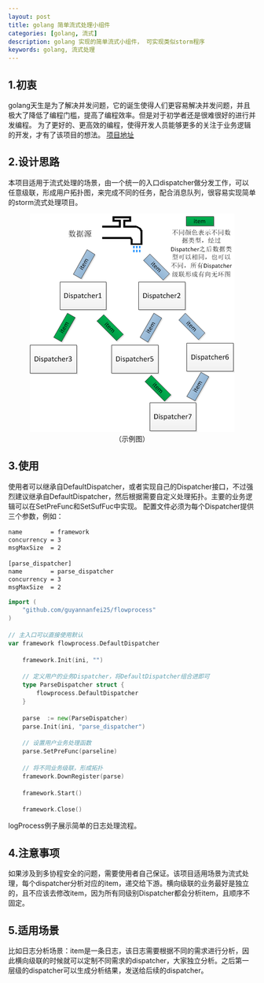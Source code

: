 ```yaml
---
layout: post
title: golang 简单流式处理小组件
categories: [golang, 流式]
description: golang 实现的简单流式小组件， 可实现类似storm程序
keywords: golang, 流式处理
---
```


1.初衷
--
golang天生是为了解决并发问题，它的诞生使得人们更容易解决并发问题，并且极大了降低了编程门槛，提高了编程效率。但是对于初学者还是很难很好的进行并发编程。
为了更好的、更高效的编程，使得开发人员能够更多的关注于业务逻辑的开发，才有了该项目的想法。 [项目地址](https://github.com/guyannanfei25/flowprocess)

2.设计思路
--
本项目适用于流式处理的场景，由一个统一的入口dispatcher做分发工作，可以任意级联，形成用户拓扑图，来完成不同的任务，配合消息队列，很容易实现简单的storm流式处理项目。

<div align="center">
<img src="/images/blog/framework.png" alt=""/><br />
（示例图）
</div>

3.使用
--
使用者可以继承自DefaultDispatcher，或者实现自己的Dispatcher接口，不过强烈建议继承自DefaultDispatcher，然后根据需要自定义处理拓扑。主要的业务逻辑可以在SetPreFunc和SetSufFuc中实现。
配置文件必须为每个Dispatcher提供三个参数，例如：

    name        = framework
    concurrency = 3
    msgMaxSize  = 2

    [parse_dispatcher]
    name        = parse_dispatcher
    concurrency = 3
    msgMaxSize  = 2
```go
import (
    "github.com/guyannanfei25/flowprocess"
)

// 主入口可以直接使用默认
var framework flowprocess.DefaultDispatcher

    framework.Init(ini, "")

    // 定义用户的业务Dispatcher，将DefaultDispatcher组合进即可
    type ParseDispatcher struct {
        flowprocess.DefaultDispatcher
    }

    parse  := new(ParseDispatcher)
    parse.Init(ini, "parse_dispatcher")

    // 设置用户业务处理函数
    parse.SetPreFunc(parseline)

    // 将不同业务级联，形成拓扑
    framework.DownRegister(parse)

    framework.Start()

    framework.Close()
```

logProcess例子展示简单的日志处理流程。

4.注意事项
---
如果涉及到多协程安全的问题，需要使用者自己保证。该项目适用场景为流式处理，每个dispatcher分析对应的item，递交给下游。横向级联的业务最好是独立的，且不应该去修改item，因为所有同级别Dispatcher都会分析item，且顺序不固定。

5.适用场景
---
比如日志分析场景：item是一条日志，该日志需要根据不同的需求进行分析，因此横向级联的时候就可以定制不同需求的dispatcher，大家独立分析。之后第一层级的dispatcher可以生成分析结果，发送给后续的dispatcher。
